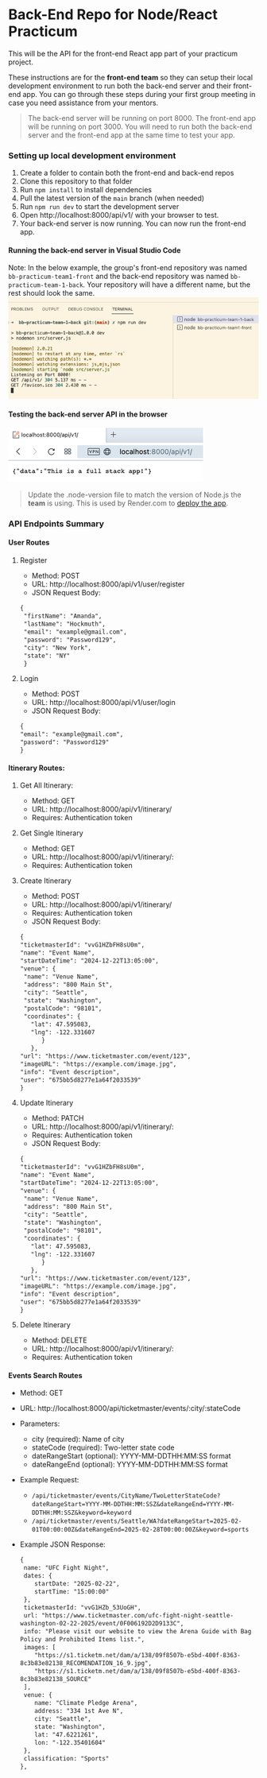# Back-End Repo for Node/React Practicum

This will be the API for the front-end React app part of your practicum project.

These instructions are for the **front-end team** so they can setup their local development environment to run
both the back-end server and their front-end app. You can go through these steps during your first group meeting
in case you need assistance from your mentors.

> The back-end server will be running on port 8000. The front-end app will be running on port 3000. You will need to run both the back-end server and the front-end app at the same time to test your app.

### Setting up local development environment

1. Create a folder to contain both the front-end and back-end repos
2. Clone this repository to that folder
3. Run `npm install` to install dependencies
4. Pull the latest version of the `main` branch (when needed)
5. Run `npm run dev` to start the development server
6. Open http://localhost:8000/api/v1/ with your browser to test.
7. Your back-end server is now running. You can now run the front-end app.

#### Running the back-end server in Visual Studio Code

Note: In the below example, the group's front-end repository was named `bb-practicum-team1-front` and the back-end repository was named `bb-practicum-team-1-back`. Your repository will have a different name, but the rest should look the same.
![vsc running](images/back-end-running-vsc.png)

#### Testing the back-end server API in the browser

![browser server](images/back-end-running-browser.png)

> Update the .node-version file to match the version of Node.js the **team** is using. This is used by Render.com to [deploy the app](https://render.com/docs/node-version).

### API Endpoints Summary

#### User Routes

1. Register
   - Method: POST
   - URL: http://localhost:8000/api/v1/user/register
   - JSON Request Body:

   ```
   {
    "firstName": "Amanda",
    "lastName": "Hockmuth",
    "email": "example@gmail.com",
    "password": "Password129",
    "city": "New York",
    "state": "NY"
    }
   ```

2. Login
   - Method: POST
   - URL: http://localhost:8000/api/v1/user/login
   - JSON Request Body:

   ```
   {
   "email": "example@gmail.com",
   "password": "Password129"
   }
   ```

#### Itinerary Routes:

1. Get All Itinerary:
   - Method: GET
   - URL: http://localhost:8000/api/v1/itinerary/
   - Requires: Authentication token
2. Get Single Itinerary
   - Method: GET
   - URL: http://localhost:8000/api/v1/itinerary/:<id>
   - Requires: Authentication token
3. Create Itinerary

   - Method: POST
   - URL: http://localhost:8000/api/v1/itinerary/
   - Requires: Authentication token
   - JSON Request Body:

   ```
   {
   "ticketmasterId": "vvG1HZbFH8sU0m",
   "name": "Event Name",
   "startDateTime": "2024-12-22T13:05:00",
   "venue": {
    "name": "Venue Name",
    "address": "800 Main St",
    "city": "Seattle",
    "state": "Washington",
    "postalCode": "98101",
    "coordinates": {
      "lat": 47.595083,
      "lng": -122.331607
         }
      },
   "url": "https://www.ticketmaster.com/event/123",
   "imageURL": "https://example.com/image.jpg",
   "info": "Event description",
   "user": "675bb5d8277e1a64f2033539"
   }
   ```

4. Update Itinerary

   - Method: PATCH
   - URL: http://localhost:8000/api/v1/itinerary/:<id>
   - Requires: Authentication token
   - JSON Request Body:

   ```
   {
   "ticketmasterId": "vvG1HZbFH8sU0m",
   "name": "Event Name",
   "startDateTime": "2024-12-22T13:05:00",
   "venue": {
    "name": "Venue Name",
    "address": "800 Main St",
    "city": "Seattle",
    "state": "Washington",
    "postalCode": "98101",
    "coordinates": {
      "lat": 47.595083,
      "lng": -122.331607
         }
      },
   "url": "https://www.ticketmaster.com/event/123",
   "imageURL": "https://example.com/image.jpg",
   "info": "Event description",
   "user": "675bb5d8277e1a64f2033539"
   }
   ```

5. Delete Itinerary
   - Method: DELETE
   - URL: http://localhost:8000/api/v1/itinerary/:<id>
   - Requires: Authentication token

#### Events Search Routes

- Method: GET
- URL: http://localhost:8000/api/ticketmaster/events/:city/:stateCode

- Parameters:

  - city (required): Name of city
  - stateCode (required): Two-letter state code
  - dateRangeStart (optional): YYYY-MM-DDTHH:MM:SS format
  - dateRangeEnd (optional): YYYY-MM-DDTHH:MM:SS format

- Example Request:

  - `/api/ticketmaster/events/CityName/TwoLetterStateCode?dateRangeStart=YYYY-MM-DDTHH:MM:SSZ&dateRangeEnd=YYYY-MM-DDTHH:MM:SSZ&keyword=keyword`
  - `/api/ticketmaster/events/Seattle/WA?dateRangeStart=2025-02-01T00:00:00Z&dateRangeEnd=2025-02-28T00:00:00Z&keyword=sports`

- Example JSON Response:

  ```
  {
   name: "UFC Fight Night",
   dates: {
      startDate: "2025-02-22",
      startTime: "15:00:00"
   },
   ticketmasterId: "vvG1HZb_53UoGH",
   url: "https://www.ticketmaster.com/ufc-fight-night-seattle-washington-02-22-2025/event/0F006192D2D9133C",
   info: "Please visit our website to view the Arena Guide with Bag Policy and Prohibited Items list.",
   images: [
      "https://s1.ticketm.net/dam/a/138/09f8507b-e5bd-400f-8363-8c3b83e82138_RECOMENDATION_16_9.jpg",
      "https://s1.ticketm.net/dam/a/138/09f8507b-e5bd-400f-8363-8c3b83e82138_SOURCE"
   ],
   venue: {
      name: "Climate Pledge Arena",
      address: "334 1st Ave N",
      city: "Seattle",
      state: "Washington",
      lat: "47.6221261",
      lon: "-122.35401604"
   },
   classification: "Sports"
  },
  ```
